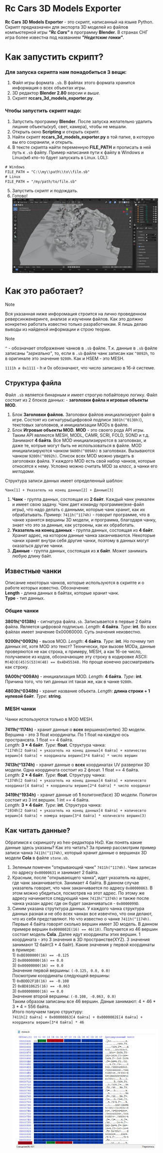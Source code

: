# Rc Cars 3D Models Exporter
**Rc Cars 3D Models Exporter** - это скрипт, написанный на языке Python. Скрипт предназначен для экспорта 3D моделей из файлов компьютерной игры ***"Rc Cars"*** в программу **Blender**. В странах СНГ игра более известна под названием ***"Недетские гонки"***.

# Как запустить скрипт?
### Для запуска скрипта нам понадобиться 3 вещи:
1. Файл игры формата `.sb`. В файлах этого формата хранится информация о всех объектах игры.
2. 3D редактор **Blender 2.80** версии и _выше_.
3. Скрипт **rccars_3d_models_exporter.py**.

### Чтобы запустить скрипт надо:
1. Запустить программу **Blender**. После запуска желательно удалить лишние объекты(куб, свет, камера), чтобы не мешали.
2. Открыть окно **Scripting** и открыть скрипт.
3. Найти скрипт **rccars_3d_models_exporter.py** в той папке, в которую вы его сохранили, и открыть.
4. В тексте скрипта найти переменную **FILE_PATH** и прописать в ней путь к `.sb` файлу. Пример написания пути к файлу в Windows и Linux(мб кто-то бдует запускать в Linux. LOL):
```
# Windows
FILE_PATH = "C:\\my\\path\\to\\file.sb"
# Linux
FILE_PATH = "/my/path/to/file.sb"
```
5. Запустить скрипт и подождать.
6. Готово!
![beach_1.sb](/image/result_example_1.jpg)
# Как это работает?
> [!NOTE]
> Вся указанная ниже инфоромация строится на лично проведенном реверсинженеринге, анализе и изучении файлов. Как это должно конкретно работать известно только разработчикам.
> Я лишь делаю выводы из найденой информации и строю теории.

> [!NOTE]
> `^` - обозначает отображение чанков в `.sb` файле. Т.к. данные в `.sb` файле записаны _"зеркально"_, то, 
> если в `.sb` файле чанк записан как `^0092h`, то в оригинале это значение `9200h`. Как и HSEM - это MESH.
>
> `1111h и 0x1111` - h и 0x обозначают, что число записано в 16-й системе.

## Структура файла
Файл `.sb` является бинарным и имеет строгую побайтовую логику. Файл состоит из 2 блоков данных: - **заголовки файла и игровые объекты MOD**.
1. Блок **Заголовки файлов.**
Заголовки файлов инициализируют файл в игре. Состоят из сигнатуры(цифровой подписи `3801h(^0138h)`), текстовых заголовков, и инициализации MODs в файле. 
2. Блок **Игровые объекты MOD.**
**MOD** - это своего рода API игры. Таким API являются MESH, MODL, CAMR, SCRI, FOLD, SOND и т.д. Занимают **4 байта**. Все MOD инициализируются в заголовках, и даже те, котрые могут быть не использоваться в файле. MOD инициализируются чанком `9A00h(^009Ah)` в заголовках. Вызываются чанком `9200h(^0092h)`. Список всех MOD можно увидеть в заголовках файла. У каждого MOD есть свой набор чанков, которые относятся к нему. Условно можно считать MOD за _класс_, а чанки его _методами_.

Структура записи данных имеет определенный шаблон: 
```
Чанк[1] + Указатель на конец данных[2] + Данные[3]
```
1. **Чанк** - группа данных, состоящая из **2 байт**. Каждый чанк уникален и имеет свою задачу. Чанк дает команду программе(exe-файл игры), что надо делать с данными, которые чанк хранит, как их обрабатывать. Пример: `7411h(^1174h)` - говорит программе, что в чанке хранятся вершины 3D модели, и программа, благодаря чанку, знает что это за данные, как устроены, как их обработать.
2. **Указатель на конец данных** - группа данных, состоящая из **4 байт**. Хранит адрес, на котором данные чанка заканчиваются. Некоторые чанки хранят внутри себя другие чанки, поэтому в данных могут оказаться другие чанки.
3. **Данные** - группа данных, состоящая из **x байт**. Может занимать любую длину байт.

## Известные чанки
Описание некоторых чанков, которые используются в скрипте и о работе которых известно.
Обозначение:<br/>**Length** - длина данных в байтах, которые хранит чанк.<br/>**Type** - тип данных.
### Общие чанки
**3801h(^0138h)**  - сигнатура файла`.sb`. Записывается в первые 2 байта файла. Является цифровой подписью. _Length_: **4 байта**. _Type_: **int**. Во всех файлах имеет значение 0x00060000. Суть значения неизвестно.

**9200h(^0092h)**  - вызов MOD. _Length_: **4 байта**. _Type_: **int**. Но почему тип данных _int_, хотя MOD это текст? Технически, при вызове MODa, данные проверяются не как строка, к примеру, MESH, а как 16-ое число, получаемое из кодов, обозначающие эту строку в кодировке ASCII: `M(4D)E(45)S(53)H(48) == 0x4D455348.` Но проще конечно рассматривать как строку.

**9A00h(^009Ah)**  - инициализация MOD. _Length_: **4 байта**. _Type_: **int**. Причина того, что тип данных int такая же, как в чанке `9200h`.

**4803h(^0348h)** - хранит название объекта. _Length_: **длина строки + 1 нулевой байт**. _Type_: **string**.

### MESH чанки
Чанки используются только в MOD MESH.<br/><br/>
**7411h(^1174h)** - хранит данные о **всех** вершинах(vertex) 3D модели. Вершина - это 3 float координаты. По 1 float на каждую ось пространсвта. 1 float == 4 байта.<br/>_Length_: **3 * 4 байт**. _Type_: **float**. Структура чанка:<br/>
`^1174h[2 байта] + указатель на конец данных[4 байта] + количество вершин[4 байта] + координаты вершин[3*4 байта] * число вершин`

**7413h(^1374h)** - хранит данные о **всех** координатах UV развертки 3D модели. Одна координата состоит из 2 флоат. 1 float == 4 байта.<br/>_Length_: **2 * 4 байт**. _Type_: **float**. Структуру чанка:<br/>
`^1374h[2 байта] + указатель на конец данных[4 байта] + количесвто координат[4 байта] + координаты вершин[2*4 байта] * число координат`

**3419h(^1934h)** - хранит данные об **1** полигоне(face) 3D модели. Полигон состоит из 3 int вершин. 1 int == 4 байта.<br/>_Length_: **3 * 4 байт**. _Type_: **int**. Структура чанка:<br/>
`^1934h[2 байта] + указатель на конец данных[4 байта] + количесвто вершин[4 байта] + номера вершин[3*4 байта] * количесвто вершин(3)`
## Как читать данные?
Обратимся к скриншоту из hex-редактора HxD. Как понять какие данные здесь указаны? Как это читать?
За пример рассмотрим пример записи чанка `7411h(^1174h)`, который хранит данные о вершинах 3D модели **Cola** в файле `stone.sb`.
1. Зеленым помечен "открывающий чанк" `7411h(^1174h)`. Чанк записан по адресу `0x00000631` и занимает 2 байта.
2. Красным, после "открывающего чанка", идет указатель на адрес, где чанк заканчивается. Занимает 4 байта. В данном случае указатель говорит, что чанк заканчивается по адресу `0x00000863`. В этом можно убедиться, посмотрев на этот адрес. По этому же адресу начинается следующий чанк `7413h(^1374h)` и также после чанка указан адрес где он будет заканчиваться - `0x0000099D`.
3. Синим указана струтктура данных. У каждого чанка структура данных разная и не обо всех чанках все извечтно, что они делают, что из себя представляют. Но что известно о чанке `7411h(^1174h)`. Первые 4 байта говорят сколько вершин имеет 3D модель. В данном примере вершин `0x0000002E(16) == 46(10)`. Получается из 46 вершин состоит модель **Cola**. Далее идут координаты этих вершин. 1 координата - это 3 значения в 3D пространстве(XYZ). 3 значения занимают 12 байт(3 * 4 байт). Какие значения у первой координаты в примере:
<br/>    1) `0xBE000000(16) == -0.125`
<br/>    2) `0x00000000(16) == 0.0`
<br/>    3) `0x00000000(16) == 0.0`<br/>
Значение первой вершины: `(-0.125, 0.0, 0.0)`<br/>
Посмотрим координаты следующей вершины:
<br/>    1) `0xBDDD2F1B(16) == -0.108`
<br/>    2) `0xBD810625(16) == -0.063`
<br/>    3) `0x00000000(16) == 0.0`<br/>
Значение второй вершины: `(-0.108, -0.063, 0.0)`<br/>
Таким образом записаны все 46 вершин. Даные занимают: 4 + 46 * 3 * 4 = 556 байта.
<br/>Итого получаем такую структуру:<br/>
`7411h[2 байта] + 0x00000863[4 байта] + 0x0000002E[4 байта] + координаты вершин[3*4 байта] * 46`
<br/><br/>
![Example](/image/2025-02-12_181419.jpg)



